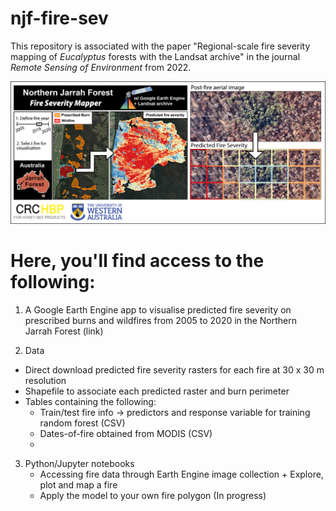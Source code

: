 # njf-fire-sev

This repository is associated with the paper "Regional-scale fire severity mapping of *Eucalyptus* forests with the Landsat archive" in the journal *Remote Sensing of Environment* from 2022. 

![This is an image](figs/graph-abs-wlogos2.png)

# Here, you'll find access to the following: 

1. A Google Earth Engine app to visualise predicted fire severity on prescribed burns and wildfires from 2005 to 2020 in the Northern Jarrah Forest (link)

2. Data
  - Direct download predicted fire severity rasters for each fire at 30 x 30 m resolution
  - Shapefile to associate each predicted raster and burn perimeter
  - Tables containing the following:
    - Train/test fire info -> predictors and response variable for training random forest (CSV)
    - Dates-of-fire obtained from MODIS (CSV)
    -
3. Python/Jupyter notebooks
   -  Accessing fire data through Earth Engine image collection + Explore, plot and map a fire 
   -  Apply the model to your own fire polygon (In progress)



